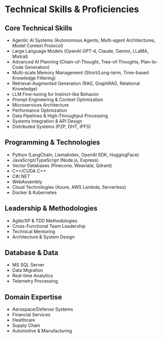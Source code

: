 # Technical Skills & Proficiencies

## Core Technical Skills
- Agentic AI Systems (Autonomous Agents, Multi-agent Architectures, Model Context Protocol)
- Large Language Models (OpenAI GPT-4, Claude, Gemini, LLaMA, Mistral)
- Advanced AI Planning (Chain-of-Thought, Tree-of-Thoughts, Plan-to-Code Generation)
- Multi-scale Memory Management (Short/Long-term, Time-based Knowledge Filtering)
- Retrieval-Augmented Generation (RAG, GraphRAG, Relational Knowledge)
- LLM Fine-tuning for Instinct-like Behavior
- Prompt Engineering & Context Optimization
- Microservices Architecture
- Performance Optimization
- Data Pipelines & High-Throughput Processing
- Systems Integration & API Design
- Distributed Systems (P2P, DHT, IPFS)

## Programming & Technologies
- Python (LangChain, LlamaIndex, OpenAI SDK, HuggingFace)
- JavaScript/TypeScript (Node.js, Express)
- Vector Databases (Pinecone, Weaviate, Qdrant)
- C++/CUDA C++
- C#/.NET
- WebAssembly
- Cloud Technologies (Azure, AWS Lambda, Serverless)
- Docker & Kubernetes

## Leadership & Methodologies
- Agile/XP & TDD Methodologies
- Cross-Functional Team Leadership
- Technical Mentoring
- Architecture & System Design

## Database & Data
- MS SQL Server
- Data Migration
- Real-time Analytics
- Telemetry Processing

## Domain Expertise
- Aerospace/Defense Systems
- Financial Services
- Healthcare
- Supply Chain
- Automotive & Manufacturing